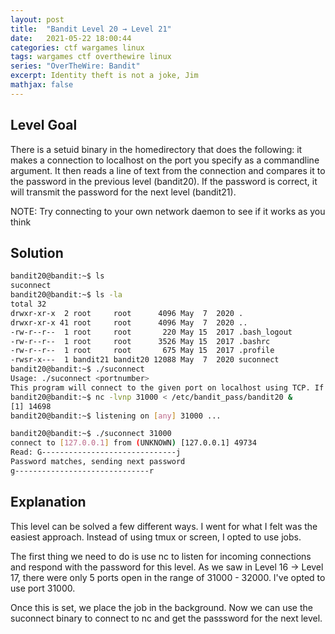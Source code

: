 ```yaml
---
layout: post
title:  "Bandit Level 20 → Level 21"
date:   2021-05-22 18:00:44
categories: ctf wargames linux
tags: wargames ctf overthewire linux
series: "OverTheWire: Bandit"
excerpt: Identity theft is not a joke, Jim
mathjax: false
---
```


## Level Goal
There is a setuid binary in the homedirectory that does the following: it makes a connection to localhost on the port you specify as a commandline argument. It then reads a line of text from the connection and compares it to the password in the previous level (bandit20). If the password is correct, it will transmit the password for the next level (bandit21).

NOTE: Try connecting to your own network daemon to see if it works as you think


## Solution
```bash
bandit20@bandit:~$ ls
suconnect
bandit20@bandit:~$ ls -la
total 32
drwxr-xr-x  2 root     root      4096 May  7  2020 .
drwxr-xr-x 41 root     root      4096 May  7  2020 ..
-rw-r--r--  1 root     root       220 May 15  2017 .bash_logout
-rw-r--r--  1 root     root      3526 May 15  2017 .bashrc
-rw-r--r--  1 root     root       675 May 15  2017 .profile
-rwsr-x---  1 bandit21 bandit20 12088 May  7  2020 suconnect
bandit20@bandit:~$ ./suconnect 
Usage: ./suconnect <portnumber>
This program will connect to the given port on localhost using TCP. If it receives the correct password from the other side, the next password is transmitted back.
bandit20@bandit:~$ nc -lvnp 31000 < /etc/bandit_pass/bandit20 &
[1] 14698
bandit20@bandit:~$ listening on [any] 31000 ...

bandit20@bandit:~$ ./suconnect 31000
connect to [127.0.0.1] from (UNKNOWN) [127.0.0.1] 49734
Read: G------------------------------j
Password matches, sending next password
g------------------------------r
```

## Explanation
This level can be solved a few different ways. I went for what I felt was the easiest approach. Instead of using tmux or screen, I opted to use jobs. 

The first thing we need to do is use nc to listen for incoming connections and respond with the password for this level.  As we saw in Level 16 -> Level 17, there were only 5 ports open in the range of 31000 - 32000. I've opted to use port 31000.

Once this is set, we place the job in the background. Now we can use the suconnect binary to connect to nc and get the passsword for the next level.
